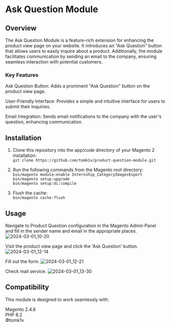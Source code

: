 # Ask Question Module

## Overview

The Ask Question Module is a feature-rich extension for enhancing the product view page on your website. It introduces an "Ask Question" button that allows users to easily inquire about a product. Additionally, the module facilitates communication by sending an email to the company, ensuring seamless interaction with potential customers.

### Key Features

Ask Question Button: Adds a prominent "Ask Question" button on the product view page.

User-Friendly Interface: Provides a simple and intuitive interface for users to submit their inquiries.

Email Integration: Sends email notifications to the company with the user's question, enhancing communication.

## Installation

1. Clone this repository into the app/code directory of your Magento 2 installation: <br/>
`git clone https://github.com/tomk1v/product-question-module.git`

2. Run the following commands from the Magento root directory: <br/>
`bin/magento module:enable Internship_CategoryImagesExport` <br/>
`bin/magento setup:upgrade` <br/>
`bin/magento setup:di:compile` <br/>

3. Flush the cache: <br/>
`bin/magento cache:flush`

## Usage

Navigate to Product Question configuration in the Magento Admin Panel and fill in the sender name and email in the appropriate places.
![2024-03-01_10-20](https://github.com/tomk1v/product-question-module/assets/91790934/2dd1371a-4efd-4271-9839-661334c68055)

Visit the product view page and click the 'Ask Question' button.
![2024-03-01_12-14](https://github.com/tomk1v/product-question-module/assets/91790934/61966c51-fe2a-41fe-b29c-72b5af20b950)

Fill out the form.
![2024-03-01_12-21](https://github.com/tomk1v/product-question-module/assets/91790934/bf2b37c0-6075-44de-b090-2bd1235bd477)

Check mail service.
![2024-03-01_13-30](https://github.com/tomk1v/product-question-module/assets/91790934/c035ce66-5bb4-4274-bb98-19ee6420e292)

## Compatibility

This module is designed to work seamlessly with:

Magento 2.4.6 <br/>
PHP 8.2 <br/>
©tomk1v
